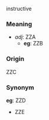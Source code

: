 instructive
### Meaning
+ _adj_: ZZA
    + __eg__: ZZB

### Origin

ZZC

### Synonym

__eg__: ZZD

+ ZZE


